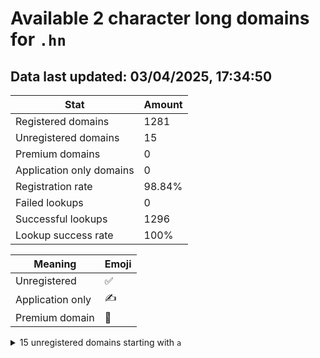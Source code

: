 # Available 2 character long domains for `.hn`

## Data last updated: 03/04/2025, 17:34:50

|Stat|Amount|
|--|--|
|Registered domains|1281|
|Unregistered domains|15|
|Premium domains|0|
|Application only domains|0|
|Registration rate|98.84%|
|Failed lookups|0|
|Successful lookups|1296|
|Lookup success rate|100%|


|Meaning|Emoji|
|--|--|
|Unregistered|:white_check_mark:|
|Application only|:writing_hand:|
|Premium domain|:gem:|

<details>
<summary>15 unregistered domains starting with <bold><code>a</code></bold></summary>

|Type|Domain|
|--|--|
|:white_check_mark:|`ab.hn`|
|:white_check_mark:|`ac.hn`|
|:white_check_mark:|`ad.hn`|
|:white_check_mark:|`ae.hn`|
|:white_check_mark:|`af.hn`|
|:white_check_mark:|`ag.hn`|
|:white_check_mark:|`ah.hn`|
|:white_check_mark:|`ai.hn`|
|:white_check_mark:|`aj.hn`|
|:white_check_mark:|`ak.hn`|
|:white_check_mark:|`al.hn`|
|:white_check_mark:|`am.hn`|
|:white_check_mark:|`an.hn`|
|:white_check_mark:|`ao.hn`|
|:white_check_mark:|`av.hn`|
</details>